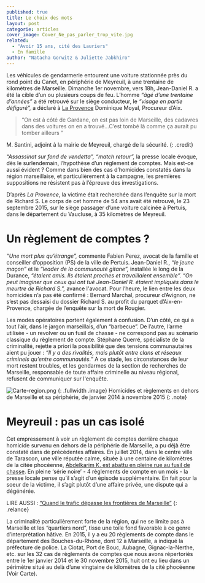 ```yaml
---
published: true
title: Le choix des mots
layout: post
categorie: articles
cover_image: Cover_Ne_pas_parler_trop_vite.jpg
related: 
  - "Avoir 15 ans, cité des Lauriers"
  - En famille
author: "Natacha Gorwitz & Juliette Jabkhiro"
---
```







Les véhicules de gendarmerie entourent une voiture stationnée près du rond point du Canet, en périphérie de Meyreuil, à une trentaine de kilomètres de Marseille. Dimanche 1er novembre, vers 18h, Jean-Daniel R. a été la cible d’un ou plusieurs coups de feu. L’homme _“âgé d’une trentaine d’années”_ a été retrouvé sur le siège conducteur, le _“visage en partie défiguré”,_ a déclaré à [La Provence](http://www.laprovence.com/article/actualites/3651539/meyreuil-assassine-sur-fond-de-vendetta.html) Dominique Moyal, Procureur d’Aix. 

> “On est à côté de Gardane, on est pas loin de Marseille, des cadavres dans des voitures on en a trouvé...C’est tombé là comme ça aurait pu tomber ailleurs ” 

M. Santini, adjoint à la mairie de Meyreuil, chargé de la sécurité. 
{: .credit}

_“Assassinat sur fond de vendetta”, “match retour”,_ la presse locale évoque, dès le surlendemain, l’hypothèse d’un règlement de comptes. Mais est-ce aussi évident ? Comme dans bien des cas d’homicides constatés dans la région marseillaise, et particulièrement à la campagne, les premières suppositions ne résistent pas à l’épreuve des investigations.

D’après _La Provence_, la victime était recherchée dans l’enquête sur la mort de Richard S. Le corps de cet homme de 54 ans avait été retrouvé, le 23 septembre 2015, sur le siège passager d’une voiture calcinée à Pertuis, dans le département du Vaucluse, à 35 kilomètres de Meyreuil. 

# Un règlement de comptes ? 

_“Une mort plus qu’étrange”,_ commente Fabien Perez, avocat de la famille et conseiller d’opposition (PS) de la ville de Pertuis. Jean-Daniel R., _“le jeune maçon”_ et le _“leader de la communauté gitane”,_ installée le long de la Durance, _“étaient amis. Ils étaient proches et travaillaient ensemble”._ _“On peut imaginer que ceux qui ont tué Jean-Daniel R. étaient impliqués dans le meurtre de Richard S.”,_ avance l'avocat. Pour l’heure, le lien entre les deux homicides n’a pas été confirmé : Bernard Marchal, procureur d’Avignon, ne s’est pas dessaisi du dossier Richard S. au profit du parquet d’Aix-en-Provence, chargée de l’enquête sur la mort de Rougier. 

Les modes opératoires portent également à confusion. D’un côté, ce qui a tout l’air, dans le jargon marseillais, d’un “barbecue”. De l’autre, l’arme utilisée - un revolver ou un fusil de chasse - ne correspond pas au scénario classique du règlement de compte. Stéphane Querré, spécialiste de la criminalité, rejette a priori la possibilité que des tensions communautaires aient pu jouer : _“Il y a des rivalités, mais plutôt entre clans et réseaux criminels qu’entre communautés.”_ A ce stade, les circonstances de leur mort restent troubles, et les gendarmes de la section de recherches de Marseille, responsable de toute affaire criminelle au niveau régional, refusent de communiquer sur l'enquête. 

![Carte-region.png]({{site.baseurl}}/img/Carte-region.png)
{: .fullwidth .image}
Homicides et règlements en dehors de Marseille et sa périphérie, de janvier 2014 à novembre 2015
{: .note}

# Meyreuil : pas un cas isolé

Cet empressement à voir un règlement de comptes derrière chaque homicide survenu en dehors de la périphérie de Marseille, a pu déjà être constaté dans de précédentes affaires. En juillet 2014, dans le centre ville de Tarascon, une ville réputée calme, située à une centaine de kilomètres de la citée phocéenne, [Abdelkarim K. est abattu en pleine rue au fusil de chasse](https://reglementsdecomptes.wordpress.com/2015/04/30/abdelkarim-k-et-si-le-reglement-de-comptes-netait-quune-affaire-privee/). En pleine ‘série noire’ - 4 règlements de compte en un mois - la presse locale pense qu’il s’agit d’un épisode supplémentaire. En fait pour la soeur de la victime, il s’agit plutôt d’une affaire privée, une dispute qui a dégénérée. 

LIRE AUSSI : [“Quand le trafic dépasse les frontières de Marseille”](https://reglementsdecomptes.wordpress.com/2015/05/12/quand-le-trafic-depasse-les-frontieres-de-marseille/)
{: .relance}

La criminalité particulièrement forte de la région, qui ne se limite pas à Marseille et les “quartiers nord”, tisse une toile fond favorable à ce genre d’interprétation hâtive. En 2015, il y a eu 20 règlements de compte dans le département des Bouches-du-Rhône, dont 12 à Marseille, a indiqué la préfecture de police. La Ciotat, Port de Bouc, Aubagne, Gignac-la-Nerthe, etc. sur les 32 cas de règlements de comptes que nous avons répertoriés entre le 1er janvier 2014 et le 30 novembre 2015, huit ont eu lieu dans un périmètre situé au delà d’une vingtaine de kilomètres de la cité phocéenne (Voir Carte).
